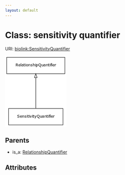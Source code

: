 ```yaml
---
layout: default
---
```



# Class: sensitivity quantifier




URI: [biolink:SensitivityQuantifier](https://w3id.org/biolink/vocab/SensitivityQuantifier)

![img](images/SensitivityQuantifier.png)

## Parents

 *  is_a: [RelationshipQuantifier](RelationshipQuantifier.md)

## Attributes

